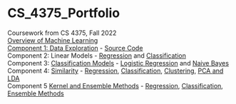 # CS_4375_Portfolio
Coursework from CS 4375, Fall 2022  
[Overview of Machine Learning](https://github.com/JGBlade/CS_4375_Portfolio/blob/253897d3ee51e9ceb7c3a70bf62097f6b26a49e5/Overview_of_ML.pdf)  
[Component 1: Data Exploration](https://github.com/JGBlade/CS_4375_Portfolio/blob/3fd003f3e20d9f186ca456db2f35f93cbf3d3526/Portfolio%20Component%201%20Data%20Exploration.pdf) - [Source Code](https://github.com/JGBlade/CS_4375_Portfolio/blob/53add0ff9b3351c6f3d33b0365470cc2e46a4e45/Data%20Exploration%20main.cpp)     
Component 2: Linear Models - [Regression](https://github.com/JGBlade/CS_4375_Portfolio/blob/2bf83527d0f4cf31264bd3b74d4b9d24691dade9/Linear%20Models/Regression.pdf) and [Classification](https://github.com/JGBlade/CS_4375_Portfolio/blob/2bf83527d0f4cf31264bd3b74d4b9d24691dade9/Linear%20Models/Classification.pdf)  
Component 3: [Classification Models](https://github.com/JGBlade/CS_4375_Portfolio/blob/48cca9012ca1e8e0849e676e50e30261200f65d2/Classification/Classification%20from%20Scratch.pdf) - [Logistic Regression](https://github.com/JGBlade/CS_4375_Portfolio/blob/48cca9012ca1e8e0849e676e50e30261200f65d2/Classification/logistic%20regression.cpp) and [Naive Bayes](https://github.com/JGBlade/CS_4375_Portfolio/blob/48cca9012ca1e8e0849e676e50e30261200f65d2/Classification/naive%20bayes.cpp)  
Component 4: [Similarity](https://github.com/JGBlade/CS_4375_Portfolio/blob/d8c8092c5f2dcffe87ef5ea025647cc37572ecc1/Similarity/4375%20Portfolio%20Similarity%20Narrative%20Document.pdf) - [Regression](https://github.com/JGBlade/CS_4375_Portfolio/blob/c8762fe1b4435349df852cb98af2619de5865396/Similarity/Similarity%20Part%201%20Regression.pdf), [Classification](https://github.com/JGBlade/CS_4375_Portfolio/blob/c8762fe1b4435349df852cb98af2619de5865396/Similarity/Classification_PDF-1.pdf), [Clustering](https://github.com/JGBlade/CS_4375_Portfolio/blob/c8762fe1b4435349df852cb98af2619de5865396/Similarity/Clustering_PDF-1.pdf), [PCA and LDA](https://github.com/JGBlade/CS_4375_Portfolio/blob/c8762fe1b4435349df852cb98af2619de5865396/Similarity/Similarity_Part_4_PCA_and_LDA.pdf)  
Component 5 [Kernel and Ensemble Methods](https://github.com/JGBlade/CS_4375_Portfolio/blob/873fd63f34e7a08f8699d46f1d5430a4c2188301/Kernel%20and%20Ensemble%20methods/Kernel%20and%20Ensemble%20Methods.pdf) - [Regression](https://github.com/JGBlade/CS_4375_Portfolio/blob/873fd63f34e7a08f8699d46f1d5430a4c2188301/Kernel%20and%20Ensemble%20methods/part%201%20regression.pdf), [Classification](https://github.com/JGBlade/CS_4375_Portfolio/blob/873fd63f34e7a08f8699d46f1d5430a4c2188301/Kernel%20and%20Ensemble%20methods/part%202%20Classification.pdf), [Ensemble Methods](https://github.com/JGBlade/CS_4375_Portfolio/blob/873fd63f34e7a08f8699d46f1d5430a4c2188301/Kernel%20and%20Ensemble%20methods/part%203%20ensemble.pdf)  
